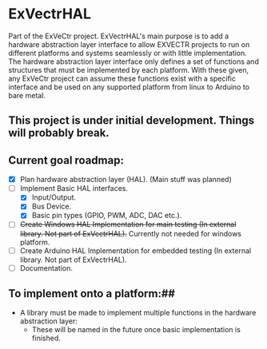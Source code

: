 # ExVectrHAL
Part of the ExVeCtr project. 
ExVectrHAL's main purpose is to add a hardware abstraction layer interface to allow EXVECTR projects to run on different platforms and systems seamlessly or with little implementation. The hardware abstraction layer interface only defines a set of functions and structures that must be implemented by each platform. With these given, any ExVeCtr project can assume these functions exist with a specific interface and be used on any supported platform from linux to Arduino to bare metal.
## **This project is under initial development. Things will probably break.**
## Current goal roadmap:
- [X] Plan hardware abstraction layer (HAL). (Main stuff was planned)
- [ ] Implement Basic HAL interfaces.
    - [X] Input/Output.
    - [X] Bus Device.
    - [X] Basic pin types (GPIO, PWM, ADC, DAC etc.).
- [ ] ~~Create Windows HAL Implementation for main testing (In external library. Not part of ExVectrHAL).~~ Currently not needed for windows platform.
- [ ] Create Arduino HAL Implementation for embedded testing (In external library. Not part of ExVectrHAL).
- [ ] Documentation.
## To implement onto a platform:##
- A library must be made to implement multiple functions in the hardware abstraction layer:
    - These will be named in the future once basic implementation is finished.
